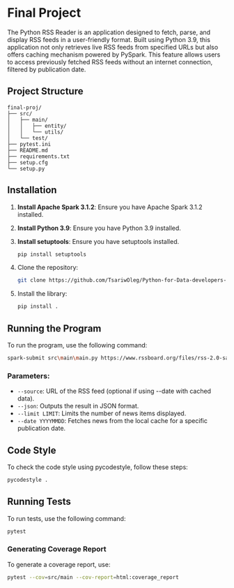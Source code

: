 # Final Project
The Python RSS Reader is an application designed to fetch, parse, and display RSS feeds in a user-friendly format. 
Built using Python 3.9, this application not only retrieves live RSS feeds from specified URLs but also offers
caching mechanism powered by PySpark. 
This feature allows users to access previously fetched RSS feeds without an internet connection, filtered by publication date.



## Project Structure

```
final-proj/
├── src/                    
│   ├── main/               
│   │   ├── entity/         
│   │   └── utils/          
│   └── test/               
├── pytest.ini              
├── README.md               
├── requirements.txt        
├── setup.cfg               
└── setup.py                
```

## Installation

1. **Install Apache Spark 3.1.2**: Ensure you have Apache Spark 3.1.2 installed.

2. **Install Python 3.9**: Ensure you have Python 3.9 installed.

3. **Install setuptools**: Ensure you have setuptools installed.
    ```bash
   pip install setuptools
   ```

1. Clone the repository:
   ```bash
   git clone https://github.com/TsariwOleg/Python-for-Data-developers-Part2.git
   ```

3. Install the library:
   ```bash
   pip install .
   ```
   


## Running the Program

To run the program, use the following command:

```bash
spark-submit src\main\main.py https://www.rssboard.org/files/rss-2.0-sample.xml --json --limit 2
```

### Parameters:

- `--source`: URL of the RSS feed (optional if using --date with cached data).
- `--json`: Outputs the result in JSON format.
- `--limit LIMIT`: Limits the number of news items displayed.
- `--date YYYYMMDD`: Fetches news from the local cache for a specific publication date.



## Code Style
To check the code style using pycodestyle, follow these steps:

```bash
pycodestyle .
```

## Running Tests

To run tests, use the following command:

```bash
pytest
```

### Generating Coverage Report

To generate a coverage report, use:

```bash
pytest --cov=src/main --cov-report=html:coverage_report
```
